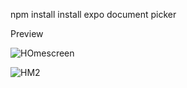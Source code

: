 npm install
install expo 
document picker





Preview

![HOmescreen](https://github.com/user-attachments/assets/1b428d45-ed5b-4831-81bf-b3b228bbc253)

![HM2](https://github.com/user-attachments/assets/6ed9a46f-64d6-483c-ba6c-dc8ef3bad14f)

